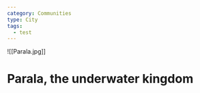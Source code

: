 ```yaml
---
category: Communities
type: City
tags:
  - test
---
```

![[Parala.jpg]]
# Parala, the underwater kingdom
